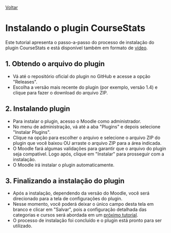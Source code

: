 [Voltar](../README.md)

# Instalando o plugin CourseStats

Este tutorial apresenta o passo-a-passo do processo de instalação do plugin CourseStats e está disponível também em formato de [vídeo](https://www.youtube.com/watch?v=qLNvJU4EPpQ).

## 1. Obtendo o arquivo do plugin 
- Vá até o repositório oficial do plugin no GitHub e acesse a opção "Releases".
- Escolha a versão mais recente do plugin (por exemplo, versão 1.4) e clique para fazer o download do arquivo ZIP.

## 2. Instalando plugin 
- Para instalar o plugin, acesso o Moodle como administrador.
- No menu de administração, vá até a aba "Plugins" e depois selecione "Instalar Plugins".
- Clique na opção para escolher o arquivo e selecione o arquivo ZIP do plugin que você baixou OU arraste o arquivo ZIP para a área indicada.
- O Moodle fará algumas validações para garantir que o arquivo do plugin seja compatível. Logo após, clique em "Instalar" para prosseguir com a instalação.
- O Moodle irá instalar o plugin automaticamente.

## 3. Finalizando a instalação do plugin 
- Após a instalação, dependendo da versão do Moodle, você será direcionado para a tela de configurações do plugin.
- Nesse momento, você poderá deixar o único campo desta tela em branco e clicar em "Salvar", pois a configuração detalhada das categorias e cursos será abordada em um [próximo tutorial](./first_usage.md).
- O processo de instalação foi concluído e o plugin está pronto para ser utilizado.

